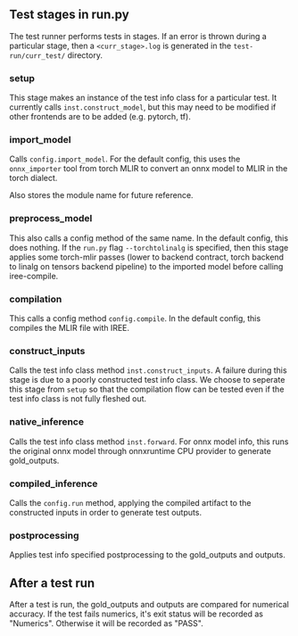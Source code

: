 ## Test stages in run.py

The test runner performs tests in stages. If an error is thrown during a particular stage, then a `<curr_stage>.log` is generated in the `test-run/curr_test/` directory. 

### setup

This stage makes an instance of the test info class for a particular test. It currently calls `inst.construct_model`, but this may need to be modified if other frontends are to be added (e.g. pytorch, tf).

### import_model

Calls `config.import_model`. For the default config, this uses the `onnx_importer` tool from torch MLIR to convert an onnx model to MLIR in the torch dialect. 

Also stores the module name for future reference.

### preprocess_model

This also calls a config method of the same name. In the default config, this does nothing. If the `run.py` flag `--torchtolinalg` is specified, then this stage applies some torch-mlir passes (lower to backend contract, torch backend to linalg on tensors backend pipeline) to the imported model before calling iree-compile.

### compilation

This calls a config method `config.compile`. In the default config, this compiles the MLIR file with IREE. 

### construct_inputs

Calls the test info class method `inst.construct_inputs`. A failure during this stage is due to a poorly constructed test info class. We choose to seperate this stage from `setup` so that the compilation flow can be tested even if the test info class is not fully fleshed out. 

### native_inference

Calls the test info class method `inst.forward`. For onnx model info, this runs the original onnx model through onnxruntime CPU provider to generate gold_outputs.

### compiled_inference

Calls the `config.run` method, applying the compiled artifact to the constructed inputs in order to generate test outputs. 

### postprocessing

Applies test info specified postprocessing to the gold_outputs and outputs. 

## After a test run

After a test is run, the gold_outputs and outputs are compared for numerical accuracy. If the test fails numerics, it's exit status will be recorded as "Numerics". Otherwise it will be recorded as "PASS". 

